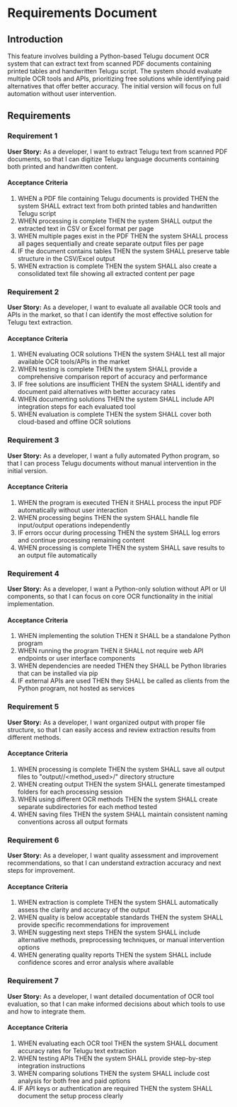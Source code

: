 # Requirements Document

## Introduction

This feature involves building a Python-based Telugu document OCR system that can extract text from scanned PDF documents containing printed tables and handwritten Telugu script. The system should evaluate multiple OCR tools and APIs, prioritizing free solutions while identifying paid alternatives that offer better accuracy. The initial version will focus on full automation without user intervention.

## Requirements

### Requirement 1

**User Story:** As a developer, I want to extract Telugu text from scanned PDF documents, so that I can digitize Telugu language documents containing both printed and handwritten content.

#### Acceptance Criteria

1. WHEN a PDF file containing Telugu documents is provided THEN the system SHALL extract text from both printed tables and handwritten Telugu script
2. WHEN processing is complete THEN the system SHALL output the extracted text in CSV or Excel format per page
3. WHEN multiple pages exist in the PDF THEN the system SHALL process all pages sequentially and create separate output files per page
4. IF the document contains tables THEN the system SHALL preserve table structure in the CSV/Excel output
5. WHEN extraction is complete THEN the system SHALL also create a consolidated text file showing all extracted content per page

### Requirement 2

**User Story:** As a developer, I want to evaluate all available OCR tools and APIs in the market, so that I can identify the most effective solution for Telugu text extraction.

#### Acceptance Criteria

1. WHEN evaluating OCR solutions THEN the system SHALL test all major available OCR tools/APIs in the market
2. WHEN testing is complete THEN the system SHALL provide a comprehensive comparison report of accuracy and performance
3. IF free solutions are insufficient THEN the system SHALL identify and document paid alternatives with better accuracy rates
4. WHEN documenting solutions THEN the system SHALL include API integration steps for each evaluated tool
5. WHEN evaluation is complete THEN the system SHALL cover both cloud-based and offline OCR solutions

### Requirement 3

**User Story:** As a developer, I want a fully automated Python program, so that I can process Telugu documents without manual intervention in the initial version.

#### Acceptance Criteria

1. WHEN the program is executed THEN it SHALL process the input PDF automatically without user interaction
2. WHEN processing begins THEN the system SHALL handle file input/output operations independently
3. IF errors occur during processing THEN the system SHALL log errors and continue processing remaining content
4. WHEN processing is complete THEN the system SHALL save results to an output file automatically

### Requirement 4

**User Story:** As a developer, I want a Python-only solution without API or UI components, so that I can focus on core OCR functionality in the initial implementation.

#### Acceptance Criteria

1. WHEN implementing the solution THEN it SHALL be a standalone Python program
2. WHEN running the program THEN it SHALL not require web API endpoints or user interface components
3. WHEN dependencies are needed THEN they SHALL be Python libraries that can be installed via pip
4. IF external APIs are used THEN they SHALL be called as clients from the Python program, not hosted as services

### Requirement 5

**User Story:** As a developer, I want organized output with proper file structure, so that I can easily access and review extraction results from different methods.

#### Acceptance Criteria

1. WHEN processing is complete THEN the system SHALL save all output files to "output/<timestamp>/<method_used>/" directory structure
2. WHEN creating output THEN the system SHALL generate timestamped folders for each processing session
3. WHEN using different OCR methods THEN the system SHALL create separate subdirectories for each method tested
4. WHEN saving files THEN the system SHALL maintain consistent naming conventions across all output formats

### Requirement 6

**User Story:** As a developer, I want quality assessment and improvement recommendations, so that I can understand extraction accuracy and next steps for improvement.

#### Acceptance Criteria

1. WHEN extraction is complete THEN the system SHALL automatically assess the clarity and accuracy of the output
2. WHEN quality is below acceptable standards THEN the system SHALL provide specific recommendations for improvement
3. WHEN suggesting next steps THEN the system SHALL include alternative methods, preprocessing techniques, or manual intervention options
4. WHEN generating quality reports THEN the system SHALL include confidence scores and error analysis where available

### Requirement 7

**User Story:** As a developer, I want detailed documentation of OCR tool evaluation, so that I can make informed decisions about which tools to use and how to integrate them.

#### Acceptance Criteria

1. WHEN evaluating each OCR tool THEN the system SHALL document accuracy rates for Telugu text extraction
2. WHEN testing APIs THEN the system SHALL provide step-by-step integration instructions
3. WHEN comparing solutions THEN the system SHALL include cost analysis for both free and paid options
4. IF API keys or authentication are required THEN the system SHALL document the setup process clearly